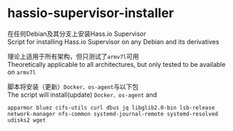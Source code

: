 # hassio-supervisor-installer
在任何Debian及其分支上安装Hass.io Supervisor  
Script for installing Hass.io Supervisor on any Debian and its derivatives  

理论上适用于所有架构，但只测试了`armv7l`可用  
Theoretically applicable to all architectures, but only tested to be available on `armv7l`

脚本将安装（更新）`Docker、os-agent`与以下包  
The script will install(update) `Docker、os-agent` and  
```
apparmor bluez cifs-utils curl dbus jq libglib2.0-bin lsb-release network-manager nfs-common systemd-journal-remote systemd-resolved udisks2 wget
```
